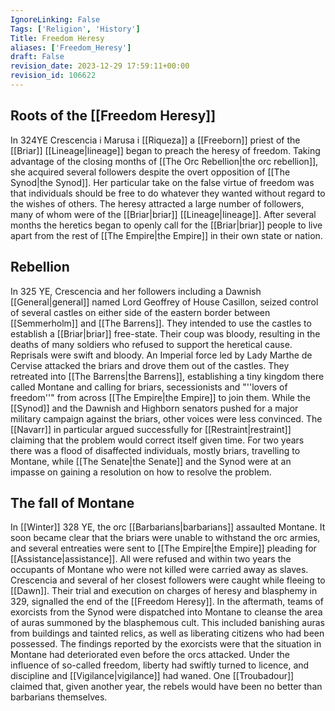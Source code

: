 ```yaml
---
IgnoreLinking: False
Tags: ['Religion', 'History']
Title: Freedom Heresy
aliases: ['Freedom_Heresy']
draft: False
revision_date: 2023-12-29 17:59:11+00:00
revision_id: 106622
---
```


## Roots of the [[Freedom Heresy]]
In 324YE Crescencia i Marusa i [[Riqueza]] a [[Freeborn]] priest of the [[Briar]] [[Lineage|lineage]] began to preach the heresy of freedom. Taking advantage of the closing months of [[The Orc Rebellion|the orc rebellion]], she acquired several followers despite the overt opposition of [[The Synod|the Synod]]. Her particular take on the false virtue of freedom was that individuals should be free to do whatever they wanted without regard to the wishes of others.
The heresy attracted a large number of followers, many of whom were of the [[Briar|briar]] [[Lineage|lineage]]. After several months the heretics began to openly call for the [[Briar|briar]] people to live apart from the rest of [[The Empire|the Empire]] in their own state or nation.
## Rebellion
In 325 YE, Crescencia and her followers including a Dawnish [[General|general]] named Lord Geoffrey of House Casillon, seized control of several castles on either side of the eastern border between [[Semmerholm]] and [[The Barrens]]. They intended to use the castles to establish a [[Briar|briar]] free-state. Their coup was bloody, resulting in the deaths of many soldiers who refused to support the heretical cause.
Reprisals were swift and bloody. An Imperial force led by Lady Marthe de Cervise attacked the briars and drove them out of the castles. They retreated into [[The Barrens|the Barrens]], establishing a tiny kingdom there called Montane and calling for briars, secessionists and "''lovers of freedom''" from across [[The Empire|the Empire]] to join them.
While the [[Synod]] and the Dawnish and Highborn senators pushed for a major military campaign against the briars, other voices were less convinced. The [[Navarr]] in particular argued successfully for [[Restraint|restraint]] claiming that the problem would correct itself given time. For two years there was a flood of disaffected individuals, mostly briars, travelling to Montane, while [[The Senate|the Senate]] and the Synod were at an impasse on gaining a resolution on how to resolve the problem.
## The fall of Montane
In [[Winter]] 328 YE, the orc [[Barbarians|barbarians]] assaulted Montane. It soon became clear that the briars were unable to withstand the orc armies, and several entreaties were sent to [[The Empire|the Empire]] pleading for [[Assistance|assistance]]. All were refused and within two years the occupants of Montane who were not killed were carried away as slaves. Crescencia and several of her closest followers were caught while fleeing to [[Dawn]]. Their trial and execution on charges of heresy and blasphemy in 329, signalled the end of the [[Freedom Heresy]].
In the aftermath, teams of exorcists from the Synod were dispatched into Montane to cleanse the area of auras summoned by the blasphemous cult. This included banishing auras from buildings and tainted relics, as well as liberating citizens who had been possessed. The findings reported by the exorcists were that the situation in Montane had deteriorated even before the orcs attacked. Under the influence of so-called freedom, liberty had swiftly turned to licence, and discipline and [[Vigilance|vigilance]] had waned. One [[Troubadour]] claimed that, given another year, the rebels would have been no better than barbarians themselves.